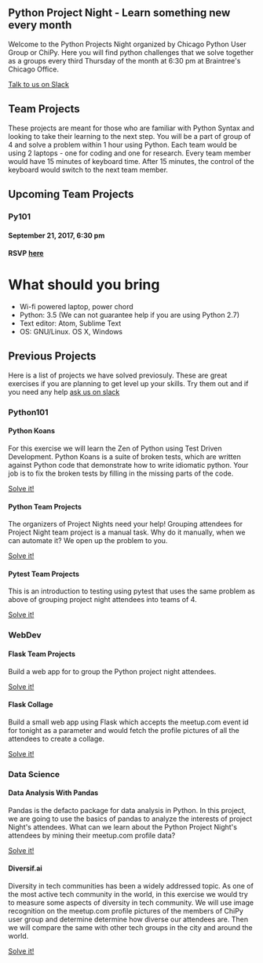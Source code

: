 ## Python Project Night - Learn something new every month

Welcome to the Python Projects Night organized by Chicago Python User Group or ChiPy. 
Here you will find python challenges that we solve together as a groups every third 
Thursday of the month at 6:30 pm at Braintree's Chicago Office. 

[Talk to us on Slack](https://chipy.slack.com/messages/C4SRS5G3B/details/)


## Team Projects
These projects are meant for those who are familiar with Python Syntax and 
looking to take their learning to the next step. You will be a part of group
of 4 and solve a problem within 1 hour using Python. Each team would be using 
2 laptops - one for coding and one for research. Every team member would have 
15 minutes of keyboard time. After 15 minutes, the control of the keyboard 
would switch to the next team member.


## Upcoming Team Projects
### Py101
#### September 21, 2017, 6:30 pm
#### RSVP [here](https://www.meetup.com/_ChiPy_/events/239174106/)

# What should you bring
* Wi-fi powered laptop, power chord
* Python: 3.5 (We can not guarantee help if you are using Python 2.7)
* Text editor: Atom, Sublime Text
* OS: GNU/Linux. OS X, Windows

## Previous Projects
Here is a list of projects we have solved previosuly. These are great exercises
if you are planning to get level up your skills. Try them out and if you need any
help [ask us on slack](https://chipy.slack.com/messages/C4SRS5G3B/details/) 

### Python101
#### Python Koans
For this exercise we will learn the Zen of Python using Test Driven Development.
Python Koans is a suite of broken tests, which are written against Python code that 
demonstrate how to write idiomatic python.
Your job is to fix the broken tests by filling in the missing parts of the code.

[Solve it!](problems/py101/python_koans)


#### Python Team Projects
The organizers of Project Nights need your help! Grouping attendees for Project Night team project is a manual task. Why do it manually, when we can automate it? We open up the problem to you.

[Solve it!](problems/py101/python_team_project)


#### Pytest Team Projects
This is an introduction to testing using pytest that uses the same problem as above of grouping project night attendees into teams of 4.

[Solve it!](problems/py101/testing)


### WebDev
#### Flask Team Projects
Build a web app for to group the Python project night  attendees.

[Solve it!](problems/webdev/flask_team_project)


#### Flask Collage
Build a small web app using Flask which accepts the meetup.com event id for tonight
as a parameter and would fetch the profile pictures of all the attendees to create a
collage.

[Solve it!](problems/webdev/flask_collage)


### Data Science

#### Data Analysis With Pandas
Pandas is the defacto package for data analysis in Python. In this project, we are going to use the basics of pandas to analyze the interests of project Night's attendees. What can we learn about the Python Project Night's attendees by mining their meetup.com
profile data?

[Solve it!](problems/data_science/Analysis-Workshop.ipynb)


#### Diversif.ai
Diversity in tech communities has been a widely addressed topic. As one of the most active tech community in the world, in this exercise we would try to measure some aspects of diversity in tech community. We will use image recognition on the meetup.com profile pictures of the members of ChiPy user group and determine determine how diverse our attendees are. Then we will compare the same with other tech groups in the city and around the world.

[Solve it!](problems/data_science/diversif.ai.ipynb)

